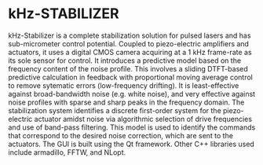 # kHz-STABILIZER

kHz-Stabilizer is a complete stabilization solution for pulsed lasers and has sub-micrometer control potential. Coupled to piezo-electric amplifiers and actuators, it uses a digital CMOS camera acquiring at a 1 kHz frame-rate as its sole sensor for control. It introduces a predictive model based on the frequency content of the noise profile. This involves a sliding DTFT-based predictive calculation in feedback with proportional moving average control to remove sytematic errors (low-frequency drifting). It is least-effective against broad-bandwidth noise (e.g. white noise), and very effective against noise profiles with sparse and sharp peaks in the frequency domain. The stabilization system identifies a discrete first-order system for the piezo-electric actuator amidst noise via algorithmic selection of drive frequencies and use of band-pass filtering. This model is used to identify the commands that correspond to the desired noise correction, which are sent to the actuators. The GUI is built using the Qt framework. Other C++ libraries used include armadillo, FFTW, and NLopt.

